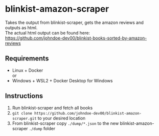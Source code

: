 # blinkist-amazon-scraper
Takes the output from blinkist-scraper, gets the amazon reviews and outputs as html.  
The actual html output can be found here:  
https://github.com/johndoe-dev00/blinkist-books-sorted-by-amazon-reviews

## Requirements
* Linux + Docker  
or  
* Windows + WSL2 + Docker Desktop for Windows

## Instructions
1. Run blinkist-scraper and fetch all books
2. `git clone https://github.com/johndoe-dev00/blinkist-amazon-scraper.git` to your desired location
3. From blinkist-scraper copy `./dump/*.json` to the new blinkist-amazon-scraper `./dump` folder
